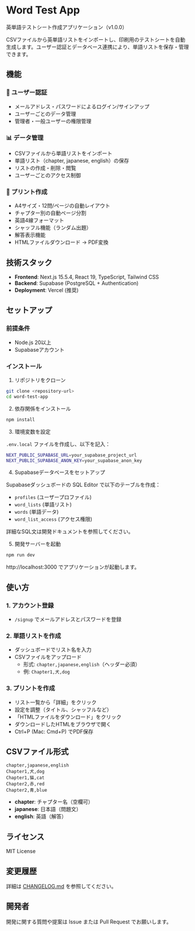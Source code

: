 # Word Test App

英単語テストシート作成アプリケーション（v1.0.0）

CSVファイルから英単語リストをインポートし、印刷用のテストシートを自動生成します。ユーザー認証とデータベース連携により、単語リストを保存・管理できます。

## 機能

### 🔐 ユーザー認証
- メールアドレス・パスワードによるログイン/サインアップ
- ユーザーごとのデータ管理
- 管理者・一般ユーザーの権限管理

### 📊 データ管理
- CSVファイルから単語リストをインポート
- 単語リスト（chapter, japanese, english）の保存
- リストの作成・削除・閲覧
- ユーザーごとのアクセス制御

### 📄 プリント作成
- A4サイズ・12問/ページの自動レイアウト
- チャプター別の自動ページ分割
- 英語4線フォーマット
- シャッフル機能（ランダム出題）
- 解答表示機能
- HTMLファイルダウンロード → PDF変換

## 技術スタック

- **Frontend**: Next.js 15.5.4, React 19, TypeScript, Tailwind CSS
- **Backend**: Supabase (PostgreSQL + Authentication)
- **Deployment**: Vercel (推奨)

## セットアップ

### 前提条件

- Node.js 20以上
- Supabaseアカウント

### インストール

1. リポジトリをクローン
```bash
git clone <repository-url>
cd word-test-app
```

2. 依存関係をインストール
```bash
npm install
```

3. 環境変数を設定

`.env.local` ファイルを作成し、以下を記入：

```bash
NEXT_PUBLIC_SUPABASE_URL=your_supabase_project_url
NEXT_PUBLIC_SUPABASE_ANON_KEY=your_supabase_anon_key
```

4. Supabaseデータベースをセットアップ

Supabaseダッシュボードの SQL Editor で以下のテーブルを作成：
- `profiles` (ユーザープロファイル)
- `word_lists` (単語リスト)
- `words` (単語データ)
- `word_list_access` (アクセス権限)

詳細なSQL文は開発ドキュメントを参照してください。

5. 開発サーバーを起動

```bash
npm run dev
```

http://localhost:3000 でアプリケーションが起動します。

## 使い方

### 1. アカウント登録
- `/signup` でメールアドレスとパスワードを登録

### 2. 単語リストを作成
- ダッシュボードでリスト名を入力
- CSVファイルをアップロード
  - 形式: `chapter,japanese,english`（ヘッダー必須）
  - 例: `Chapter1,犬,dog`

### 3. プリントを作成
- リスト一覧から「詳細」をクリック
- 設定を調整（タイトル、シャッフルなど）
- 「HTMLファイルをダウンロード」をクリック
- ダウンロードしたHTMLをブラウザで開く
- Ctrl+P (Mac: Cmd+P) でPDF保存

## CSVファイル形式

```csv
chapter,japanese,english
Chapter1,犬,dog
Chapter1,猫,cat
Chapter2,赤,red
Chapter2,青,blue
```

- **chapter**: チャプター名（空欄可）
- **japanese**: 日本語（問題文）
- **english**: 英語（解答）

## ライセンス

MIT License

## 変更履歴

詳細は [CHANGELOG.md](./CHANGELOG.md) を参照してください。

## 開発者

開発に関する質問や提案は Issue または Pull Request でお願いします。
